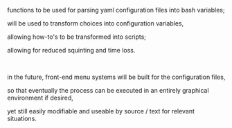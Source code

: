 functions to be used for parsing yaml configuration files into bash variables;

will be used to transform choices into configuration variables, 

allowing how-to's to be transformed into scripts;

allowing for reduced squinting and time loss.

<br>

in the future, front-end menu systems will be built for the configuration files,

so that eventually the process can be executed in an entirely graphical environment if desired,

yet still easily modifiable and useable by source / text for relevant situations.
